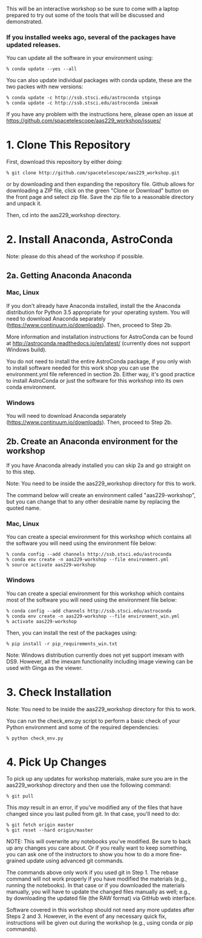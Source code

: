 This will be an interactive workshop so be sure to come with a laptop prepared to try out some of the tools that will be discussed and demonstrated.

### If you installed weeks ago, several of the packages have updated releases. 

You can update all the software in your environment using:
    
    % conda update --yes --all
    
You can also update individual packages with conda update, these are the two packes with new versions:

    % conda update -c http://ssb.stsci.edu/astroconda stginga
    % conda update -c http://ssb.stsci.edu/astroconda imexam

If you have any problem with the instructions here, please open an issue at https://github.com/spacetelescope/aas229_workshop/issues/

# 1. Clone This Repository

First, download this repository by either doing:

    % git clone http://github.com/spacetelescope/aas229_workshop.git

or by downloading and then expanding the repository file. Github allows for downloading a ZIP file, click on the green "Clone or Download" button on the front page and select zip file. Save the zip file to a reasonable directory and unpack it. 

Then, cd into the aas229_workshop directory.

# 2. Install Anaconda, AstroConda

Note: please do this ahead of the workshop if possible.

## 2a. Getting Anaconda Anaconda

### Mac, Linux

If you don't already have Anaconda installed, install the the Anaconda distribution for Python 3.5 appropriate for your operating system. You will need to download Anaconda separately (https://www.continuum.io/downloads). Then, proceed to Step 2b.

More information and installation instructions for AstroConda can be found at http://astroconda.readthedocs.io/en/latest/ (currently does not support Windows build).

You do not need to install the entire AstroConda package, if you only wish to install software needed for this work shop you can use the environment.yml file referenced in section 2b. Either way, it's good practice to install AstroConda or just the software for this workshop into its own conda environment. 

### Windows

You will need to download Anaconda separately (https://www.continuum.io/downloads). Then, proceed to Step 2b.

## 2b. Create an  Anaconda environment for the workshop

If you have Anaconda already installed you can skip 2a and go straight on to this step.

Note: You need to be inside the aas229_workshop directory for this to work.

The command below will create an environment called "aas229-workshop", but you can change that to any other desirable name by replacing the quoted name.

### Mac, Linux

You can create a special environment for this workshop which contains all the software you will need using the environment file below:

    % conda config --add channels http://ssb.stsci.edu/astroconda
    % conda env create -n aas229-workshop --file environment.yml
    % source activate aas229-workshop

### Windows

You can create a special environment for this workshop which contains most of the software you will need using the environment file below:

    % conda config --add channels http://ssb.stsci.edu/astroconda
    % conda env create -n aas229-workshop --file environment_win.yml
    % activate aas229-workshop

Then, you can install the rest of the packages using:

    % pip install -r pip_requirements_win.txt

Note: Windows distribution currently does not yet support imexam with DS9. However, all the imexam functionality including image viewing can be used with Ginga as the viewer. 

# 3. Check Installation

Note: You need to be inside the aas229_workshop directory for this to work.

You can run the check_env.py script to perform a basic check of your Python environment and some of the required dependencies:

    % python check_env.py

# 4. Pick Up Changes

To pick up any updates for workshop materials, make sure you are in the aas229_workshop directory and then use the following command:

    % git pull

This *may* result in an error, if you've modified any of the files that have changed since you last pulled from git.  In that case, you'll need to do:

    % git fetch origin master
    % git reset --hard origin/master

NOTE: This will overwrite any notebooks you've modified.  Be sure to back up any changes you care about.  Or if you really want to keep something, you can ask one of the instructors to show you how to do a more fine-grained update using advanced git commands.
    
The commands above only work if you used git in Step 1. The rebase command will not work properly if you have modified the materials (e.g., running the notebooks). In that case or if you downloaded the materials manually, you will have to update the changed files manually as well; e.g., by downloading the updated file (the RAW format) via GitHub web interface.

Software covered in this workshop should not need any more updates after Steps 2 and 3. However, in the event of any necessary quick fix, instructions will be given out during the workshop (e.g., using conda or pip commands).
